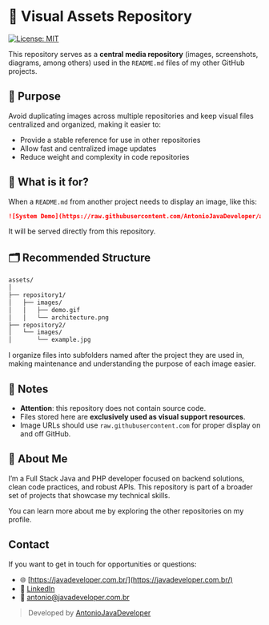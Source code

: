 
# 📁 Visual Assets Repository
[![License: MIT](https://img.shields.io/badge/License-MIT-yellow.svg)](./LICENSE)

This repository serves as a **central media repository** (images, screenshots, diagrams, among others) used in the `README.md` files of my other GitHub projects.

## 🔗 Purpose

Avoid duplicating images across multiple repositories and keep visual files centralized and organized, making it easier to:

- Provide a stable reference for use in other repositories
- Allow fast and centralized image updates
- Reduce weight and complexity in code repositories

## 🧠 What is it for?

When a `README.md` from another project needs to display an image, like this:

```markdown
![System Demo](https://raw.githubusercontent.com/AntonioJavaDeveloper/assets/main/{repository-name}/images/demo.gif)
```

It will be served directly from this repository.

## 🗂 Recommended Structure

```bash
assets/
│
├── repository1/
│   ├── images/
│   │   ├── demo.gif
│   │   └── architecture.png
├── repository2/
│   └── images/
│       └── example.jpg
```

I organize files into subfolders named after the project they are used in, making maintenance and understanding the purpose of each image easier.

## 📌 Notes

- **Attention**: this repository does not contain source code.
- Files stored here are **exclusively used as visual support resources**.
- Image URLs should use `raw.githubusercontent.com` for proper display on and off GitHub.

## 🤝 About Me

I’m a Full Stack Java and PHP developer focused on backend solutions, clean code practices, and robust APIs. This repository is part of a broader set of projects that showcase my technical skills.

You can learn more about me by exploring the other repositories on my profile.

## Contact

If you want to get in touch for opportunities or questions:

- 🌐 [https://javadeveloper.com.br/](https://javadeveloper.com.br/)
- 💼 [LinkedIn](https://www.linkedin.com/in/antonio-javadeveloper/)
- 📧 antonio@javadeveloper.com.br

> Developed by [AntonioJavaDeveloper](https://github.com/AntonioJavaDeveloper)
